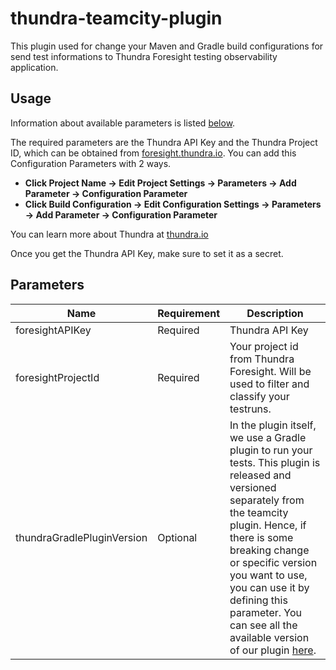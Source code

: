 # thundra-teamcity-plugin
This plugin used for change your Maven and Gradle build configurations for send test informations to Thundra Foresight testing observability application.
## Usage

Information about available parameters is listed [below](#parameters). 

The required parameters are the Thundra API Key and the Thundra Project ID, which can be obtained from [foresight.thundra.io](https://foresight.thundra.io/). 
You can add this Configuration Parameters with 2 ways.
- **Click Project Name -> Edit Project Settings -> Parameters -> Add Parameter -> Configuration Parameter**
- **Click Build Configuration -> Edit Configuration Settings -> Parameters -> Add Parameter -> Configuration Parameter**

You can learn more about Thundra at [thundra.io](https://thundra.io)

Once you get the Thundra API Key, make sure to set it as a secret.

## Parameters

| Name                  | Requirement       | Description
| ---                   | ---               | ---
| foresightAPIKey                | Required          | Thundra API Key
| foresightProjectId            | Required          | Your project id from Thundra Foresight. Will be used to filter and classify your testruns.
| thundraGradlePluginVersion        | Optional          | In the plugin itself, we use a Gradle plugin to run your tests. This plugin is released and versioned separately from the teamcity plugin. Hence, if there is some breaking change or specific version you want to use, you can use it by defining this parameter. You can see all the available version of our plugin [here](https://search.maven.org/artifact/io.thundra.agent/thundra-agent-gradle-test-instrumentation).

